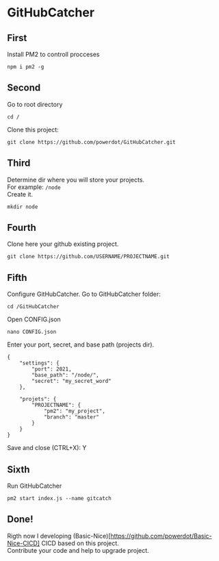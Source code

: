# GitHubCatcher



## First
Install PM2 to controll procceses
```
npm i pm2 -g
```

## Second
Go to root directory
```
cd /
```
Clone this project:
```
git clone https://github.com/powerdot/GitHubCatcher.git
```

## Third
Determine dir where you will store your projects.  
For example: `/node`  
Create it.
```
mkdir node
```

## Fourth
Clone here your github existing project.  
```
git clone https://github.com/USERNAME/PROJECTNAME.git
```

## Fifth
Configure GitHubCatcher.
Go to GitHubCatcher folder:
```
cd /GitHubCatcher
```
Open CONFIG.json
```
nano CONFIG.json
```
Enter your port, secret, and base path (projects dir).
```
{
    "settings": {
        "port": 2021,
        "base_path": "/node/",
        "secret": "my_secret_word"
    },

    "projets": {
        "PROJECTNAME": {
            "pm2": "my_project",
            "branch": "master"
        }
    }
}
```
Save and close (CTRL+X): Y

## Sixth
Run GitHubCatcher
```
pm2 start index.js --name gitcatch
```

## Done!

Rigth now I developing (Basic-Nice)[https://github.com/powerdot/Basic-Nice-CICD] CICD based on this project.  
Contribute your code and help to upgrade project.
